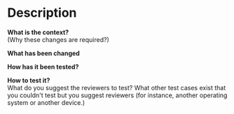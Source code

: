 # Description

**What is the context?**  
(Why these changes are required?)

**What has been changed**

**How has it been tested?**

**How to test it?**  
What do you suggest the reviewers to test? What other test cases exist that you couldn't test but you suggest reviewers
(for instance, another operating system or another device.)
